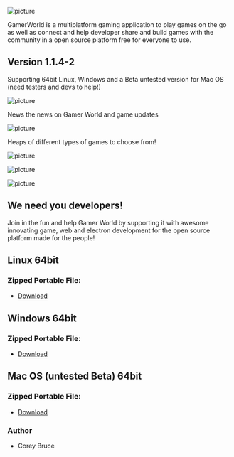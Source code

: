 ![picture](https://i.ibb.co/yyJKh5Y/gwlogo3.png)

GamerWorld is a multiplatform gaming application to play games on the go as well as connect and help developer share and build games with the community in a open source platform free for everyone to use.



## Version 1.1.4-2

Supporting 64bit Linux, Windows and a Beta untested version for Mac OS (need testers and devs to help!)

![picture](https://gamerworld.netlify.com/images/other/GW-preview2.png)

News the news on Gamer World and game updates

![picture](https://imgur.com/Q5SmHh6.png)

Heaps of different types of games to choose from!

![picture](https://i.imgur.com/BijsMEB.png)

![picture](https://imgur.com/kSxG9Ca.png)

![picture](https://i.imgur.com/7uNbMb8.jpg)

## We need you developers!

Join in the fun and help Gamer World by supporting it with awesome innovating game, web and electron development for the open source platform made for the people!

 ## Linux 64bit

 ### Zipped Portable File:
 - [Download](https://gitlab.com/gamerworld/gw-binaries/raw/master/GamerWorld-linux-x64.tar.gz)


 ## Windows 64bit

 ### Zipped Portable File:
 - [Download](https://gitlab.com/gamerworld/gw-binaries/raw/master/GamerWorld-win32-x64.zip)

 ## Mac OS (untested Beta) 64bit

 ###  Zipped Portable File:
 - [Download](https://gitlab.com/gamerworld/gw-binaries/raw/master/GamerWorld-darwin-x64.zip)



 ### Author
  * Corey Bruce
